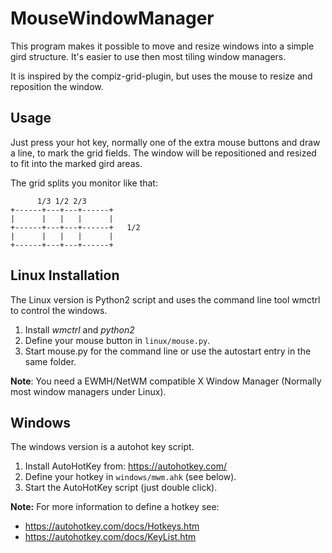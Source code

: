 # MouseWindowManager


This program makes it possible to move and resize windows into a simple gird
structure. It's easier to use then most tiling window managers.

It is inspired by the compiz-grid-plugin, but uses the mouse to
resize and reposition the window.

## Usage

Just press your hot key, normally one of the extra mouse buttons and draw a
line, to mark the grid fields. The window will be repositioned and resized to 
fit into the marked gird areas.

The grid splits you monitor like that:


          1/3 1/2 2/3
    +------+---+---+------+
    |      |   |   |      |
    +------+---+---+------+   1/2
    |      |   |   |      |
    +------+---+---+------+




## Linux Installation

The Linux version is Python2 script and uses the command line tool wmctrl to
control the windows.

1. Install *wmctrl* and *python2*
2. Define your mouse button in `linux/mouse.py`.
3. Start mouse.py for the command line or use the autostart entry in 
   the same folder.

**Note**: You need a EWMH/NetWM compatible X Window Manager (Normally most window
managers under Linux).

## Windows

The windows version is a autohot key script.

1. Install AutoHotKey from: https://autohotkey.com/
2. Define your hotkey in `windows/mwm.ahk` (see below).
3. Start the AutoHotKey script (just double click).

**Note:** For more information to define a hotkey see:

- https://autohotkey.com/docs/Hotkeys.htm
- https://autohotkey.com/docs/KeyList.htm

